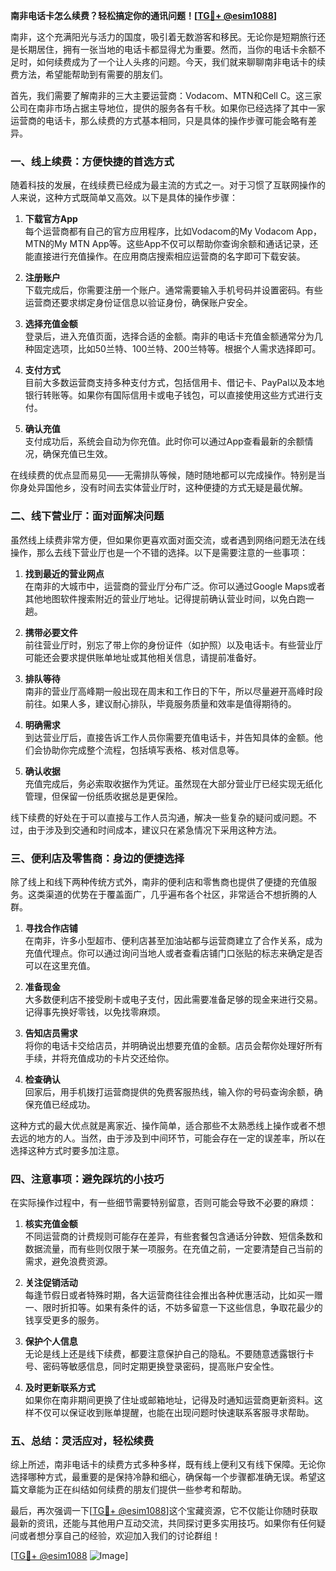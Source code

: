 **南非电话卡怎么续费？轻松搞定你的通讯问题！[[TG💪+ @esim1088](https://t.me/s/esim1088)]**

南非，这个充满阳光与活力的国度，吸引着无数游客和移民。无论你是短期旅行还是长期居住，拥有一张当地的电话卡都显得尤为重要。然而，当你的电话卡余额不足时，如何续费成为了一个让人头疼的问题。今天，我们就来聊聊南非电话卡的续费方法，希望能帮助到有需要的朋友们。

首先，我们需要了解南非的三大主要运营商：Vodacom、MTN和Cell C。这三家公司在南非市场占据主导地位，提供的服务各有千秋。如果你已经选择了其中一家运营商的电话卡，那么续费的方式基本相同，只是具体的操作步骤可能会略有差异。

### **一、线上续费：方便快捷的首选方式**

随着科技的发展，在线续费已经成为最主流的方式之一。对于习惯了互联网操作的人来说，这种方式既简单又高效。以下是具体的操作步骤：

1. **下载官方App**  
   每个运营商都有自己的官方应用程序，比如Vodacom的My Vodacom App，MTN的My MTN App等。这些App不仅可以帮助你查询余额和通话记录，还能直接进行充值操作。在应用商店搜索相应运营商的名字即可下载安装。

2. **注册账户**  
   下载完成后，你需要注册一个账户。通常需要输入手机号码并设置密码。有些运营商还要求绑定身份证信息以验证身份，确保账户安全。

3. **选择充值金额**  
   登录后，进入充值页面，选择合适的金额。南非的电话卡充值金额通常分为几种固定选项，比如50兰特、100兰特、200兰特等。根据个人需求选择即可。

4. **支付方式**  
   目前大多数运营商支持多种支付方式，包括信用卡、借记卡、PayPal以及本地银行转账等。如果你有国际信用卡或电子钱包，可以直接使用这些方式进行支付。

5. **确认充值**  
   支付成功后，系统会自动为你充值。此时你可以通过App查看最新的余额情况，确保充值已生效。

在线续费的优点显而易见——无需排队等候，随时随地都可以完成操作。特别是当你身处异国他乡，没有时间去实体营业厅时，这种便捷的方式无疑是最优解。

### **二、线下营业厅：面对面解决问题**

虽然线上续费非常方便，但如果你更喜欢面对面交流，或者遇到网络问题无法在线操作，那么去线下营业厅也是一个不错的选择。以下是需要注意的一些事项：

1. **找到最近的营业网点**  
   在南非的大城市中，运营商的营业厅分布广泛。你可以通过Google Maps或者其他地图软件搜索附近的营业厅地址。记得提前确认营业时间，以免白跑一趟。

2. **携带必要文件**  
   前往营业厅时，别忘了带上你的身份证件（如护照）以及电话卡。有些营业厅可能还会要求提供账单地址或其他相关信息，请提前准备好。

3. **排队等待**  
   南非的营业厅高峰期一般出现在周末和工作日的下午，所以尽量避开高峰时段前往。如果人多，建议耐心排队，毕竟服务质量和效率是值得期待的。

4. **明确需求**  
   到达营业厅后，直接告诉工作人员你需要充值电话卡，并告知具体的金额。他们会协助你完成整个流程，包括填写表格、核对信息等。

5. **确认收据**  
   充值完成后，务必索取收据作为凭证。虽然现在大部分营业厅已经实现无纸化管理，但保留一份纸质收据总是更保险。

线下续费的好处在于可以直接与工作人员沟通，解决一些复杂的疑问或问题。不过，由于涉及到交通和时间成本，建议只在紧急情况下采用这种方法。

### **三、便利店及零售商：身边的便捷选择**

除了线上和线下两种传统方式外，南非的便利店和零售商也提供了便捷的充值服务。这类渠道的优势在于覆盖面广，几乎遍布各个社区，非常适合不想折腾的人群。

1. **寻找合作店铺**  
   在南非，许多小型超市、便利店甚至加油站都与运营商建立了合作关系，成为充值代理点。你可以通过询问当地人或者查看店铺门口张贴的标志来确定是否可以在这里充值。

2. **准备现金**  
   大多数便利店不接受刷卡或电子支付，因此需要准备足够的现金来进行交易。记得事先换好零钱，以免找零麻烦。

3. **告知店员需求**  
   将你的电话卡交给店员，并明确说出想要充值的金额。店员会帮你处理好所有手续，并将充值成功的卡片交还给你。

4. **检查确认**  
   回家后，用手机拨打运营商提供的免费客服热线，输入你的号码查询余额，确保充值已经成功。

这种方式的最大优点就是离家近、操作简单，适合那些不太熟悉线上操作或者不想去远的地方的人。当然，由于涉及到中间环节，可能会存在一定的误差率，所以在选择这种方式时要多加注意。

### **四、注意事项：避免踩坑的小技巧**

在实际操作过程中，有一些细节需要特别留意，否则可能会导致不必要的麻烦：

1. **核实充值金额**  
   不同运营商的计费规则可能存在差异，有些套餐包含通话分钟数、短信条数和数据流量，而有些则仅限于某一项服务。在充值之前，一定要清楚自己当前的需求，避免浪费资源。

2. **关注促销活动**  
   每逢节假日或者特殊时期，各大运营商往往会推出各种优惠活动，比如买一赠一、限时折扣等。如果有条件的话，不妨多留意一下这些信息，争取花最少的钱享受更多的服务。

3. **保护个人信息**  
   无论是线上还是线下续费，都要注意保护自己的隐私。不要随意透露银行卡号、密码等敏感信息，同时定期更换登录密码，提高账户安全性。

4. **及时更新联系方式**  
   如果你在南非期间更换了住址或邮箱地址，记得及时通知运营商更新资料。这样不仅可以保证收到账单提醒，也能在出现问题时快速联系客服寻求帮助。

### **五、总结：灵活应对，轻松续费**

综上所述，南非电话卡的续费方式多种多样，既有线上便利又有线下保障。无论你选择哪种方式，最重要的是保持冷静和细心，确保每一个步骤都准确无误。希望这篇文章能为正在纠结如何续费的朋友们提供一些参考和帮助。

最后，再次强调一下[[TG💪+ @esim1088](https://t.me/s/esim1088)]这个宝藏资源，它不仅能让你随时获取最新的资讯，还能与其他用户互动交流，共同探讨更多实用技巧。如果你有任何疑问或者想分享自己的经验，欢迎加入我们的讨论群组！

[[TG💪+ @esim1088](https://t.me/s/esim1088) ![Image](https://i.postimg.cc/4NQfJmqS/Snipaste-2025-05-13-00-14-12.png)]